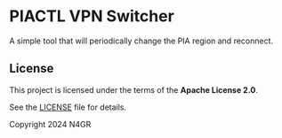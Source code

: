 # PIACTL VPN Switcher
 A simple tool that will periodically change the PIA region and reconnect.

## License

This project is licensed under the terms of the **Apache License 2.0**.

See the [LICENSE](https://opensource.org/licenses/Apache-2.0) file for details.

Copyright 2024 N4GR
